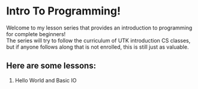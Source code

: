# Intro To Programming!
Welcome to my lesson series that provides an introduction to programming for complete beginners!   
The series will try to follow the curriculum of UTK introduction CS classes, but if anyone follows along that is not enrolled, this is still just as valuable.

## Here are some lessons:
1. Hello World and Basic IO
